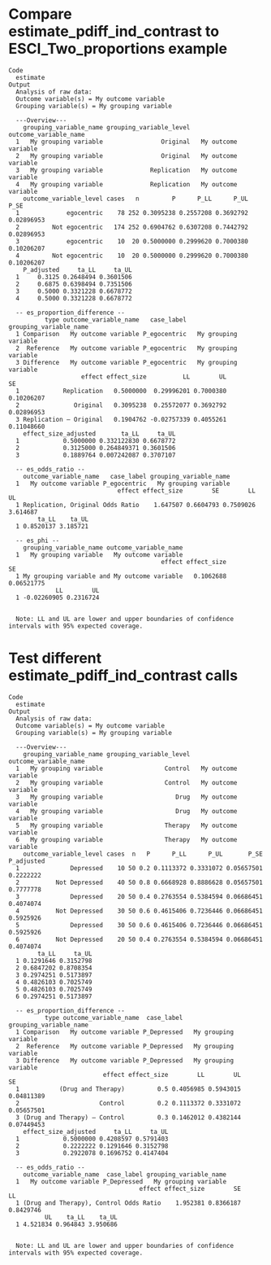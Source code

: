 # Compare estimate_pdiff_ind_contrast to ESCI_Two_proportions example

    Code
      estimate
    Output
      Analysis of raw data:
      Outcome variable(s) = My outcome variable
      Grouping variable(s) = My grouping variable
      
      ---Overview---
        grouping_variable_name grouping_variable_level outcome_variable_name
      1   My grouping variable                Original   My outcome variable
      2   My grouping variable                Original   My outcome variable
      3   My grouping variable             Replication   My outcome variable
      4   My grouping variable             Replication   My outcome variable
        outcome_variable_level cases   n         P      P_LL      P_UL       P_SE
      1             egocentric    78 252 0.3095238 0.2557208 0.3692792 0.02896953
      2         Not egocentric   174 252 0.6904762 0.6307208 0.7442792 0.02896953
      3             egocentric    10  20 0.5000000 0.2999620 0.7000380 0.10206207
      4         Not egocentric    10  20 0.5000000 0.2999620 0.7000380 0.10206207
        P_adjusted     ta_LL     ta_UL
      1     0.3125 0.2648494 0.3601506
      2     0.6875 0.6398494 0.7351506
      3     0.5000 0.3321228 0.6678772
      4     0.5000 0.3321228 0.6678772
      
      -- es_proportion_difference --
              type outcome_variable_name   case_label grouping_variable_name
      1 Comparison   My outcome variable P_egocentric   My grouping variable
      2  Reference   My outcome variable P_egocentric   My grouping variable
      3 Difference   My outcome variable P_egocentric   My grouping variable
                        effect effect_size          LL        UL         SE
      1            Replication   0.5000000  0.29996201 0.7000380 0.10206207
      2               Original   0.3095238  0.25572077 0.3692792 0.02896953
      3 Replication ‒ Original   0.1904762 -0.02757339 0.4055261 0.11048660
        effect_size_adjusted       ta_LL     ta_UL
      1            0.5000000 0.332122830 0.6678772
      2            0.3125000 0.264849371 0.3601506
      3            0.1889764 0.007242087 0.3707107
      
      -- es_odds_ratio --
        outcome_variable_name   case_label grouping_variable_name
      1   My outcome variable P_egocentric   My grouping variable
                                  effect effect_size        SE        LL       UL
      1 Replication, Original Odds Ratio    1.647507 0.6604793 0.7509026 3.614687
            ta_LL    ta_UL
      1 0.8520137 3.185721
      
      -- es_phi --
        grouping_variable_name outcome_variable_name
      1   My grouping variable   My outcome variable
                                              effect effect_size         SE
      1 My grouping variable and My outcome variable   0.1062688 0.06521775
                 LL        UL
      1 -0.02260905 0.2316724
      
      
      Note: LL and UL are lower and upper boundaries of confidence intervals with 95% expected coverage.

# Test different estimate_pdiff_ind_contrast calls

    Code
      estimate
    Output
      Analysis of raw data:
      Outcome variable(s) = My outcome variable
      Grouping variable(s) = My grouping variable
      
      ---Overview---
        grouping_variable_name grouping_variable_level outcome_variable_name
      1   My grouping variable                 Control   My outcome variable
      2   My grouping variable                 Control   My outcome variable
      3   My grouping variable                    Drug   My outcome variable
      4   My grouping variable                    Drug   My outcome variable
      5   My grouping variable                 Therapy   My outcome variable
      6   My grouping variable                 Therapy   My outcome variable
        outcome_variable_level cases  n   P      P_LL      P_UL       P_SE P_adjusted
      1              Depressed    10 50 0.2 0.1113372 0.3331072 0.05657501  0.2222222
      2          Not Depressed    40 50 0.8 0.6668928 0.8886628 0.05657501  0.7777778
      3              Depressed    20 50 0.4 0.2763554 0.5384594 0.06686451  0.4074074
      4          Not Depressed    30 50 0.6 0.4615406 0.7236446 0.06686451  0.5925926
      5              Depressed    30 50 0.6 0.4615406 0.7236446 0.06686451  0.5925926
      6          Not Depressed    20 50 0.4 0.2763554 0.5384594 0.06686451  0.4074074
            ta_LL     ta_UL
      1 0.1291646 0.3152798
      2 0.6847202 0.8708354
      3 0.2974251 0.5173897
      4 0.4826103 0.7025749
      5 0.4826103 0.7025749
      6 0.2974251 0.5173897
      
      -- es_proportion_difference --
              type outcome_variable_name  case_label grouping_variable_name
      1 Comparison   My outcome variable P_Depressed   My grouping variable
      2  Reference   My outcome variable P_Depressed   My grouping variable
      3 Difference   My outcome variable P_Depressed   My grouping variable
                              effect effect_size        LL        UL         SE
      1           (Drug and Therapy)         0.5 0.4056985 0.5943015 0.04811389
      2                      Control         0.2 0.1113372 0.3331072 0.05657501
      3 (Drug and Therapy) ‒ Control         0.3 0.1462012 0.4382144 0.07449453
        effect_size_adjusted     ta_LL     ta_UL
      1            0.5000000 0.4208597 0.5791403
      2            0.2222222 0.1291646 0.3152798
      3            0.2922078 0.1696752 0.4147404
      
      -- es_odds_ratio --
        outcome_variable_name  case_label grouping_variable_name
      1   My outcome variable P_Depressed   My grouping variable
                                        effect effect_size        SE        LL
      1 (Drug and Therapy), Control Odds Ratio    1.952381 0.8366187 0.8429746
              UL    ta_LL    ta_UL
      1 4.521834 0.964843 3.950686
      
      
      Note: LL and UL are lower and upper boundaries of confidence intervals with 95% expected coverage.

